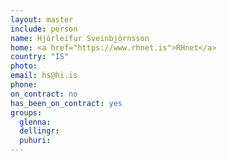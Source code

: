 ```yaml
---
layout: master
include: person
name: Hjörleifur Sveinbjörnsson
home: <a href="https://www.rhnet.is">RHnet</a>
country: "IS"
photo:
email: hs@hi.is
phone:
on_contract: no
has_been_on_contract: yes
groups:
  glenna:
  dellingr:
  puhuri:
---
```

